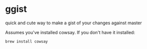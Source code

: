# ggist
quick and cute way to make a gist of your changes against master


Assumes you've installed cowsay. If you don't have it installed:

`brew install cowsay`
